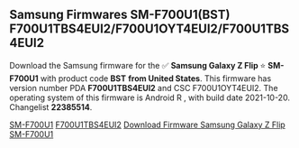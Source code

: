 <h2>Samsung Firmwares SM-F700U1(BST) F700U1TBS4EUI2/F700U1OYT4EUI2/F700U1TBS4EUI2</h2>
Download the Samsung firmware for the ✅ <strong>Samsung Galaxy Z Flip </strong> ⭐ <strong>SM-F700U1</strong> with product code <strong>BST</strong> <strong> from United States</strong>. This firmware has version number PDA <strong>F700U1TBS4EUI2</strong> and CSC F700U1OYT4EUI2. The operating system of this firmware is Android R , with build date 2021-10-20. Changelist <strong>22385514</strong>.


[SM-F700U1](https://samfirm.shop/samsung/model/SM-F700U1)
[F700U1TBS4EUI2](https://samfirm.shop/samsung/pda/F700U1TBS4EUI2)
[Download Firmware Samsung Galaxy Z Flip SM-F700U1](https://samfirm.shop/samsung/firmware/466543)
